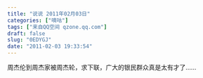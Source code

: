 ```yaml
---
title: "说说 2011年02月03日"
categories: ["嘀咕"]
tags: ["来自QQ空间 qzone.qq.com"]
draft: false
slug: "0EDYGJ"
date: "2011-02-03 19:33:54"
---
```


周杰伦到周杰家被周杰轮，求下联，广大的银民群众真是太有才了……

